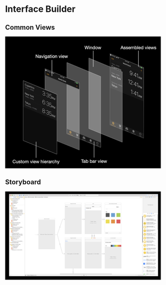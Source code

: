 # Interface Builder

## Common Views
![views](/systemView.png)

## Storyboard
![storyboard](/storyboard.png)
